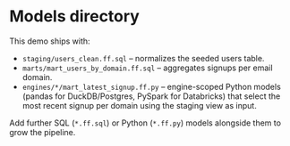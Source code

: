 # Models directory

This demo ships with:
- `staging/users_clean.ff.sql` – normalizes the seeded users table.
- `marts/mart_users_by_domain.ff.sql` – aggregates signups per email domain.
- `engines/*/mart_latest_signup.ff.py` – engine-scoped Python models (pandas for DuckDB/Postgres, PySpark for Databricks) that select the most recent signup per domain using the staging view as input.

Add further SQL (`*.ff.sql`) or Python (`*.ff.py`) models alongside them to grow the pipeline.
